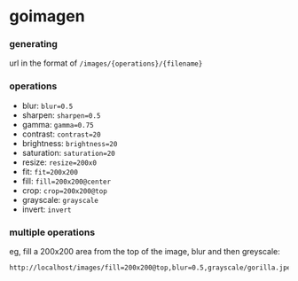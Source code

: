 # goimagen

### generating

url in the format of `/images/{operations}/{filename}`

### operations

* blur: `blur=0.5`
* sharpen: `sharpen=0.5`
* gamma: `gamma=0.75`
* contrast: `contrast=20`
* brightness: `brightness=20`
* saturation: `saturation=20`
* resize: `resize=200x0`
* fit: `fit=200x200`
* fill: `fill=200x200@center`
* crop: `crop=200x200@top`
* grayscale: `grayscale`
* invert: `invert`

### multiple operations

eg, fill a 200x200 area from the top of the image, blur and then greyscale:

```bash
http://localhost/images/fill=200x200@top,blur=0.5,grayscale/gorilla.jpeg
```
